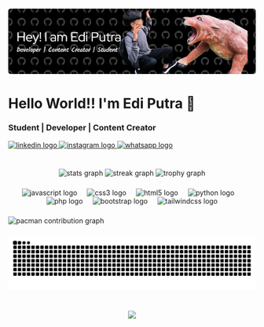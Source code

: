 ![BangEdy](./img/github-header-image.png)


<h1 align="left">Hello World!! I'm Edi Putra 👋</h1>

<h3 align="left">Student | Developer | Content Creator</h3>


<div align="left">
  <a href="https://www.linkedin.com/in/bangedy07" target="_blank">
    <img src="https://raw.githubusercontent.com/maurodesouza/profile-readme-generator/master/src/assets/icons/social/linkedin/default.svg" width="52" height="40" alt="linkedin logo"  />
  </a>
  <a href="https://www.instagram.com/bang_edy7" target="_blank">
    <img src="https://raw.githubusercontent.com/maurodesouza/profile-readme-generator/master/src/assets/icons/social/instagram/default.svg" width="52" height="40" alt="instagram logo"  />
  </a>
  <a href="https://wa.me/+6281234276246" target="_blank">
    <img src="https://raw.githubusercontent.com/maurodesouza/profile-readme-generator/master/src/assets/icons/social/whatsapp/default.svg" width="52" height="40" alt="whatsapp logo"  />
  </a>
</div>

###

<br clear="both">

<div align="center">
  <img src="https://github-readme-stats.vercel.app/api?username=Ediputra07&hide_title=false&hide_rank=false&show_icons=true&include_all_commits=true&count_private=true&disable_animations=false&theme=github_dark&locale=en&hide_border=false&order=1" height="150" alt="stats graph"  />
  <img src="https://streak-stats.demolab.com?user=Ediputra07&locale=en&mode=daily&theme=dracula&hide_border=false&border_radius=5&order=3" height="150" alt="streak graph"  />
  <img src="https://github-profile-trophy.vercel.app?username=Ediputra07&theme=matrix&column=-1&row=1&margin-w=8&margin-h=8&no-bg=true&no-frame=true&order=4" height="150" alt="trophy graph"  />
</div>

###

<div align="center">
  <img src="https://cdn.jsdelivr.net/gh/devicons/devicon/icons/javascript/javascript-plain.svg" height="40" alt="javascript logo"  />
  <img width="12" />
  <img src="https://skillicons.dev/icons?i=css" height="40" alt="css3 logo"  />
  <img width="12" />
  <img src="https://cdn.simpleicons.org/html5/E34F26" height="40" alt="html5 logo"  />
  <img width="12" />
  <img src="https://skillicons.dev/icons?i=py" height="40" alt="python logo"  />
  <img width="12" />
  <img src="https://cdn.simpleicons.org/php/777BB4" height="40" alt="php logo"  />
  <img width="12" />
  <img src="https://cdn.jsdelivr.net/gh/devicons/devicon/icons/bootstrap/bootstrap-original.svg" height="40" alt="bootstrap logo"  />
  <img width="12" />
  <img src="https://cdn.simpleicons.org/tailwindcss/06B6D4" height="40" alt="tailwindcss logo"  />
</div>

###

<picture>
  <source media="(prefers-color-scheme: dark)" srcset="https://raw.githubusercontent.com/Ediputra07/Ediputra07/output/pacman-contribution-graph-dark.svg">
  <source media="(prefers-color-scheme: light)" srcset="https://raw.githubusercontent.com/Ediputra07/Ediputra07/output/pacman-contribution-graph.svg">
  <img alt="pacman contribution graph" src="https://raw.githubusercontent.com/Ediputra07/Ediputra07/output/pacman-contribution-graph.svg">
</picture>

###

<img src="https://raw.githubusercontent.com/Ediputra07/Ediputra07/output/snake.svg" alt="Snake animation" />

###

<br clear="both">

<div align="center">
  <img height="200" src="https://media.giphy.com/media/ZmdErsWqppgMo/giphy.gif?cid=ecf05e473mkw0co67hjdon4p7u5b6qlqgrtxfwhum1haqozd&ep=v1_gifs_search&rid=giphy.gif&ct=g"  />
</div>

###